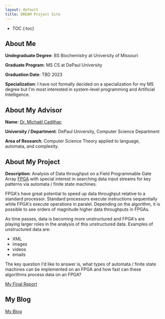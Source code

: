 ```yaml
---
layout: default
title: DREAM Project Site
---
```


* TOC
{:toc}

## About Me

<b>Undegraduate Degree</b>: BS Biochemistry at University of Missouri

<b>Graduate Program</b>: MS CS at DePaul University

<b>Graduation Date</b>: TBD 2023

<b>Specialization</b>: I have not formally decided on a specialization for my MS degree but I'm most interested in system-level programming and Artificial Intelligence.

## About My Advisor

<b>Name</b>: [Dr. Michaël Cadilhac](https://michael.cadilhac.name/)

<b>University / Department</b>: DePaul University, Computer Science Department

<b>Area of Research</b>: Computer Science Theory applied to language, automata, and complexity.

## About My Project

<b>Description</b>: Analysis of Data throughput on a Field Programmable Gate Array [FPGA](https://www.xilinx.com/products/boards-and-kits/sp701.html) with special interest in searching data input streams for key patterns via automata / finite state machines.

FPGA's have great potential to speed up data throughput relative to a standard processor.  Standard processors execute instructions sequentially while FPGA's execute operations in paralel.  Depending on the algorithm, it is possible to see orders of magnitude higher data throughputs in FPGAs.

As time passes, data is becoming more unstructured and FPGA's are playing larger roles in the analysis of this unstructured data.  Examples of unstructured data are:

<ul>
  <li>XML</li>
  <li>images</li>
  <li>videos</li>
  <li>emails</li>
</ul>

The key question I'd like to answer is, what types of automata / finite state machines can be implemented on an FPGA and how fast can these algorithms process data on an FPGA?


[My Final Report](files/finalreport.pdf)

## My Blog

[My Blog](blog.html)
